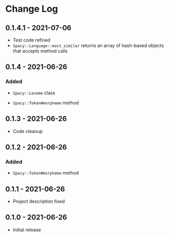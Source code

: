 # Change Log

## 0.1.4.1 - 2021-07-06
- Test code refined
- `Spacy::Language::most_similar` returns an array of hash-based objects that accepts method calls

## 0.1.4 - 2021-06-26
### Added
- `Spacy::Lexeme` class

- `Spacy::Token#morpheme` method 
## 0.1.3 - 2021-06-26
- Code cleanup

## 0.1.2 - 2021-06-26
### Added
- `Spacy::Token#morpheme` method 

## 0.1.1 - 2021-06-26
- Project description fixed

## 0.1.0 - 2021-06-26
- Initial release
